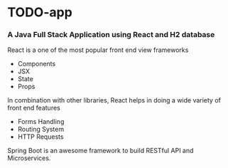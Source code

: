  # TODO-app

### A Java Full Stack Application using React and H2 database


React is a one of the most popular front end view frameworks
- Components
- JSX
- State
- Props

In combination with other libraries, React helps in doing a wide variety of front end features
- Forms Handling
- Routing System
- HTTP Requests

Spring Boot is an awesome framework to build RESTful API and Microservices.

